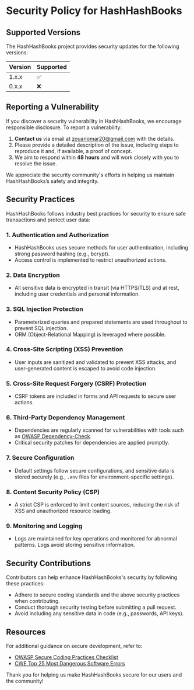 <!-- @format -->

# Security Policy for HashHashBooks

## Supported Versions

The HashHashBooks project provides security updates for the following versions:

| Version | Supported          |
| ------- | ------------------ |
| 1.x.x   | :white_check_mark: |
| 0.x.x   | :x:                |

## Reporting a Vulnerability

If you discover a security vulnerability in HashHashBooks, we encourage responsible disclosure. To report a vulnerability:

1. **Contact us** via email at [zouariomar20@gmail.com](mailto:zouariomar20@gmail.com) with the details.
2. Please provide a detailed description of the issue, including steps to reproduce it and, if available, a proof of concept.
3. We aim to respond within **48 hours** and will work closely with you to resolve the issue.

We appreciate the security community's efforts in helping us maintain HashHashBooks’s safety and integrity.

## Security Practices

HashHashBooks follows industry best practices for security to ensure safe transactions and protect user data:

### 1. **Authentication and Authorization**

- HashHashBooks uses secure methods for user authentication, including strong password hashing (e.g., bcrypt).
- Access control is implemented to restrict unauthorized actions.

### 2. **Data Encryption**

- All sensitive data is encrypted in transit (via HTTPS/TLS) and at rest, including user credentials and personal information.

### 3. **SQL Injection Protection**

- Parameterized queries and prepared statements are used throughout to prevent SQL injection.
- ORM (Object-Relational Mapping) is leveraged where possible.

### 4. **Cross-Site Scripting (XSS) Prevention**

- User inputs are sanitized and validated to prevent XSS attacks, and user-generated content is escaped to avoid code injection.

### 5. **Cross-Site Request Forgery (CSRF) Protection**

- CSRF tokens are included in forms and API requests to secure user actions.

### 6. **Third-Party Dependency Management**

- Dependencies are regularly scanned for vulnerabilities with tools such as [OWASP Dependency-Check](https://owasp.org/www-project-dependency-check/).
- Critical security patches for dependencies are applied promptly.

### 7. **Secure Configuration**

- Default settings follow secure configurations, and sensitive data is stored securely (e.g., `.env` files for environment-specific settings).

### 8. **Content Security Policy (CSP)**

- A strict CSP is enforced to limit content sources, reducing the risk of XSS and unauthorized resource loading.

### 9. **Monitoring and Logging**

- Logs are maintained for key operations and monitored for abnormal patterns. Logs avoid storing sensitive information.

## Security Contributions

Contributors can help enhance HashHashBooks's security by following these practices:

- Adhere to secure coding standards and the above security practices when contributing.
- Conduct thorough security testing before submitting a pull request.
- Avoid including any sensitive data in code (e.g., passwords, API keys).

## Resources

For additional guidance on secure development, refer to:

- [OWASP Secure Coding Practices Checklist](https://cheatsheetseries.owasp.org/cheatsheets/Secure_Coding_Practices_Checklist.html)
- [CWE Top 25 Most Dangerous Software Errors](https://cwe.mitre.org/top25/)

Thank you for helping us make HashHashBooks secure for our users and the community!
